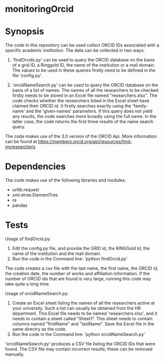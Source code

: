 # monitoringOrcid

# Synopsis

The code in this repository can be used collect ORCID IDs associated with a specific academic institution. The data can be collected in two ways:

1. 'findOrcids.py' can be used to query the ORCID database on the basis of a grid ID, a Ringgold ID, the name of the institution or a mail domain. The values to be used in these queries firstly need to be defined in the file 'config.py'. 

2. 'orcidNameSearch.py' can be used to query the ORCID database on the basis of a list of names. The names of all the researchers to be checked firstly needs to be stored in an Excel file named "researchers.xlsx". The code checks whether the researchers listed in the Excel sheet have claimed their ORCID id. It firstly searches exactly using the 'family-name' and the 'given-names' parameters. If this query does not yield any results, the code searches more broadly using the full name. In the latter case, the code returns the first three results of the name search query.

The code makes use of the 3.0 version of the ORCID Api.
More information can be found at https://members.orcid.org/api/resources/find-myresearchers 


# Dependencies


The code makes use of the following libraries and modules:
- urllib.request
- xml.etree.ElementTree 
- re
- pandas

# Tests

Usage of findOrcid.py:

1. Edit the config.py file, and provide the GRID id, the RINGGold Id, the name of the institution and the mail domain.
2. Run the code in the Command line: 'python findOrcid.py'

The code creates a csv file with the last name, the first name, the ORCID id, the creation date, the number of works and affiliation information. If the number of ORCID ids that are found is very large, running this code may take quite a long time. 

Usage of orcidNameSearch.py:

1. Create an Excel sheet listing the names of all the researchers active at your university. Such a list can usually be obtained from the HR department. This Excel file needs to be named 'researchers.xlsx', and it needs to contain a sheet called "Sheet1". This sheet needs to contain columns named "firstName" and "lastName". Save the Excel file in the same directry as the code.
2. Run the code in the Command line: 'python orcidNameSearch.py'

'orcidNameSearch.py' produces a CSV file listing the ORCID IDs that were found. The CSV file may contain incorrect results; these can be removed manually. 


